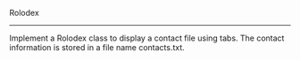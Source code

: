 Rolodex

----------

Implement a Rolodex class to display a contact file using tabs. The contact information is stored in a file name contacts.txt. 